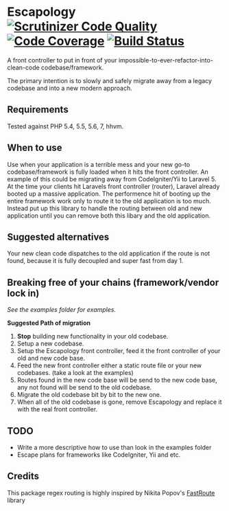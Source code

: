 Escapology [![Scrutinizer Code Quality](https://scrutinizer-ci.com/g/RonnieSkansing/Escapology/badges/quality-score.png?b=master)](https://scrutinizer-ci.com/g/RonnieSkansing/Escapology/?branch=master) [![Code Coverage](https://scrutinizer-ci.com/g/RonnieSkansing/Escapology/badges/coverage.png?b=master)](https://scrutinizer-ci.com/g/RonnieSkansing/Escapology/?branch=master) [![Build Status](https://scrutinizer-ci.com/g/RonnieSkansing/Escapology/badges/build.png?b=master)](https://scrutinizer-ci.com/g/RonnieSkansing/Escapology/build-status/master)
========================
A front controller to put in front of your impossible-to-ever-refactor-into-clean-code codebase/framework.

The primary intention is to slowly and safely migrate away from a legacy codebase and into a new modern approach.
	

Requirements
-------------------------
Tested against PHP 5.4, 5.5, 5.6, 7, hhvm.   
 
When to use
-------------------------
Use when your application is a terrible mess and your new go-to codebase/framework is fully loaded when it hits the front controller. An example of this could be migrating away from CodeIgniter/Yii to Laravel 5. 
At the time your clients hit Laravels front controller (router), Laravel already booted up a massive application. The performence hit of booting up the entire framework work only to route it to the old application is too much. Instead put up this library to handle the routing between old and new application until you can remove both this libary and the old application.

Suggested alternatives
--------------------------
Your new clean code dispatches to the old application if the route is not found, because it is fully decoupled and super fast from day 1.  

Breaking free of your chains (framework/vendor lock in)
--------------------------
*See the examples folder for examples.*

**Suggested Path of migration**

1. **Stop** building new functionality in your old codebase.
2. Setup a new codebase.
3. Setup the Escapology front controller, feed it the front controller of your old and new code base.
4. Feed the new front controller either a static route file or your new codebases. (take a look at the examples)
5. Routes found in the new code base will be send to the new code base, any not found will be send to the old codebase. 
6. Migrate the old codebase bit by bit to the new one. 
7. When all of the old codebase is gone, remove Escapology and replace it with the real front controller.

TODO
--------------------------
- Write a more descriptive how to use than look in the examples folder
- Escape plans for frameworks like CodeIgniter, Yii and etc.

Credits 
---------------------------
This package regex routing is highly inspired by Nikita Popov's [FastRoute](https://github.com/nikic/FastRoute/) library
